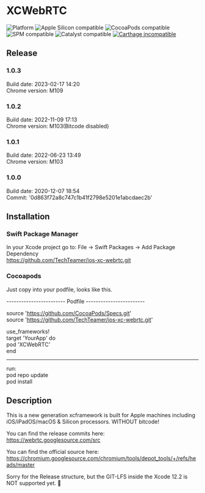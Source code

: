 # XCWebRTC
![Platform](https://img.shields.io/badge/Platform-iOS%20&%20macOS-orange.svg)
![Apple Silicon compatible](https://img.shields.io/badge/Apple%20Silicon-compatible-green.svg)
![CocoaPods compatible](https://img.shields.io/badge/CocoaPods-compatible-green.svg)
![SPM compatible](https://img.shields.io/badge/Swift%20Package%20Manager-compatible-green.svg)
![Catalyst compatible](https://img.shields.io/badge/Catalyst-compatible-green.svg)
[![Carthage incompatible](https://img.shields.io/badge/Carthage-incompatible-red.svg?style=flat)](https://github.com/Carthage/Carthage)


## Release

### 1.0.3  
Build date: 2023-02-17 14:20  
Chrome version: M109

### 1.0.2
Build date: 2022-11-09 17:13  
Chrome version: M103(Bitcode disabled)

### 1.0.1
Build date: 2022-06-23 13:49  
Chrome version: M103

### 1.0.0
Build date: 2020-12-07 18:54  
Commit: '0d863f72a8c747c1b41f2798e5201e1abcdaec2b'

## Installation
### Swift Package Manager
In your Xcode project go to: File -> Swift Packages -> Add Package Dependency  
https://github.com/TechTeamer/ios-xc-webrtc.git


### Cocoapods
Just copy into your podfile, looks like this.  

  ------------------------ Podfile ------------------------

source 'https://github.com/CocoaPods/Specs.git'  
source 'https://github.com/TechTeamer/ios-xc-webrtc.git'

  use_frameworks!  
  target 'YourApp' do  
    pod 'XCWebRTC'  
  end
  
  ---------------------------------------------------------

run:  
pod repo update  
pod install  

## Description
This is a new generation xcframework is built for Apple machines including iOS/iPadOS/macOS & Silicon processors.
WITHOUT bitcode!

You can find the release commits here:
https://webrtc.googlesource.com/src

You can find the official source here:
https://chromium.googlesource.com/chromium/tools/depot_tools/+/refs/heads/master

Sorry for the Release structure, but the GIT-LFS inside the Xcode 12.2 is NOT supported yet. 🙁

